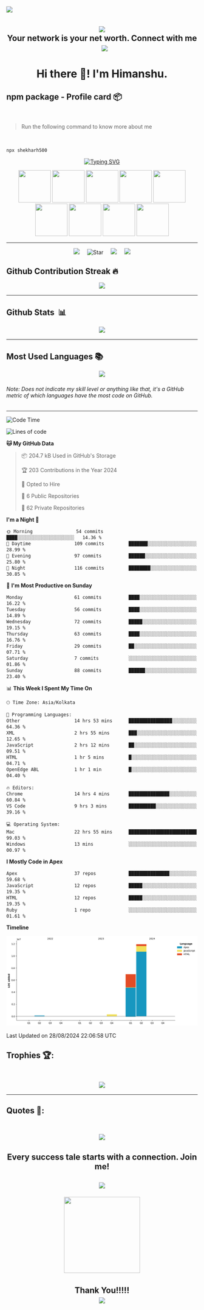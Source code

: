   <img align="center" src="https://capsule-render.vercel.app/api?type=waving&color=gradient&height=90"/>

<h2 align="center"> <a href="https://www.salesforce.com/trailblazer/shekharh500"> <img align="center" src="https://img.shields.io/badge/Salesforce-00A1E0.svg?style=for-the-badge&logo=Salesforce&logoColor=white&label=Trailhead"/></a><br>  Your network is your net worth. Connect with me &nbsp;&nbsp;&nbsp;<a href="https://www.linkedin.com/in/shekharh500/"><img img align="center" src="https://img.shields.io/badge/LinkedIn-0077B5?style=for-the-badge&logo=linkedin&logoColor=white"></img></a>
</h2>

<h1 align="center"> Hi there 👋! I'm Himanshu.</h1>

## npm package - Profile card 📦 
<br>

> Run the following command to know more about me

<br> 

```
npx shekharh500
```

<p align="center">
<a href="https://git.io/typing-svg"><img src="https://readme-typing-svg.demolab.com?font=Open+sans&weight=100&size=25&duration=2000&pause=500&color=D25900FF&center=false&random=true&width=435&lines=%40shekharh500;9X+Salesforce+Certified;Developed+3%2B+AppExchange+App.;7X+Super+Badges" alt="Typing SVG" /></a>
</p>
<p align="center">
 <img src="https://github.com/shekharh500/shekharh500/assets/46718471/ba4fd445-d97d-4da3-b8a6-0740dd2a07ad" width="85" height="85"/>
 <img src="https://github.com/shekharh500/shekharh500/assets/46718471/c0c805aa-fb91-4ebf-8e0d-9d20426c5131" width="85" height="85"/>
 <img src="https://github.com/shekharh500/shekharh500/assets/46718471/9d72f356-ad54-44a3-9382-0fe19778a920" width="85" height="85"/>
 <img src="https://github.com/shekharh500/shekharh500/assets/46718471/dd728a49-458b-4250-967b-de9c0792e69e" width="85" height="85"/>
 <img src="https://github.com/shekharh500/shekharh500/assets/46718471/3fa39da0-51a1-4ec8-9498-cfed12462255" width="85" height="85"/>
 <img src="https://github.com/shekharh500/shekharh500/assets/46718471/62d73de4-b51a-4020-be4f-ab643d8afe9d" width="85" height="85"/>
 <img src="https://github.com/shekharh500/shekharh500/assets/46718471/7f576321-406f-4856-96fb-7903e7f03c6c" width="85" height="85"/>
 <img src="https://github.com/shekharh500/shekharh500/assets/46718471/3ce48d48-a484-447f-8010-e6f0972fe519" width="85" height="85"/>
 <img src="https://github.com/shekharh500/shekharh500/assets/46718471/fbdade35-1930-49af-9187-68c923f55d17" width="85" height="85"/>
</p>
<hr>
<!--
<p align='center'>
  
  <img alt="Last Commit" src="https://custom-icon-badges.demolab.com/github/last-commit/shekharh500/custom-icon-badges?logo=history&color=green&logoColor=white" />
  <img alt="Contributors" src="https://custom-icon-badges.demolab.com/badge/dynamic/json?logo=graph&logoColor=fff&color=blue&label=total%20contributions&query=%24.totalContributions&url=https%3A%2F%2Fstreak-stats.demolab.com%2F%3Fuser%3Dshekharh500%26type%3Djson" />
  <img alt="Issues" src="https://custom-icon-badges.demolab.com/github/languages/code-size/shekharh500/custom-icon-badges?logo=file-code&logoColor=white" />
      <img alt="Issues" src="https://custom-icon-badges.demolab.com/github/issues-raw/shekharh500/custom-icon-badges?logo=issue" />
   <img alt="GitHub pull requests" src="https://custom-icon-badges.demolab.com/github/issues-pr-closed/shekharh500/custom-icon-badges?color=purple&logo=git-pull-request&logoColor=white" />
  <img alt="GitHub Streaks" src="https://custom-icon-badges.demolab.com/badge/dynamic/json?logo=fire&logoColor=fff&color=orange&label=github%20streak&query=%24.currentStreak.length&suffix=%20days&url=https%3A%2F%2Fstreak-stats.demolab.com%2F%3Fuser%3Dshekharh500%26type%3Djson" />
</p> -->
<p align='center'>
<img src="https://komarev.com/ghpvc/?username=shekharh500">&nbsp;&nbsp;&nbsp;&nbsp;
  <img alt="Star" src="https://img.shields.io/github/stars/shekharh500?logo=star&cacheSeconds=2592000" />&nbsp;&nbsp;&nbsp;&nbsp;
<img src="https://img.shields.io/github/followers/shekharh500?style=social">&nbsp;&nbsp;&nbsp;&nbsp;
<img src="https://api.visitorbadge.io/api/visitors?path=shekharh500&countColor=%23263759&style=plastic" />
</p>

## Github Contribution Streak 🔥 
<p align='center'><img src="https://github-readme-streak-stats.herokuapp.com?user=shekharh500&theme=light&hide_border=true&date_format=M%20j%5B%2C%20Y%5D"></p>
<hr>

## Github Stats &nbsp;📊
<p align='center'>
<img src="https://github-readme-stats.vercel.app/api?username=shekharh500&theme=light&hide_rank=false&rank_icon=percentile&show_icons=true&include_all_commits=true">
</p>
<hr>

## Most Used Languages 📚
<p align='center'>
<img src="https://github-readme-stats.anuraghazra1.vercel.app/api/top-langs/?username=shekharh500&theme=light&hide_border=true&no-bg=true&no-frame=true&langs_count=10">
</p>
<p align='center'>
<h6>Note: Does not indicate my skill level or anything like that, it's a GitHub metric of which languages have the most code on GitHub.</h6>
</p>
<hr>

<!--START_SECTION:waka-->
![Code Time](http://img.shields.io/badge/Code%20Time-884%20hrs%2043%20mins-blue)

![Lines of code](https://img.shields.io/badge/From%20Hello%20World%20I%27ve%20Written-19.3%20million%20lines%20of%20code-blue)

**🐱 My GitHub Data** 

> 📦 204.7 kB Used in GitHub's Storage 
 > 
> 🏆 203 Contributions in the Year 2024
 > 
> 💼 Opted to Hire
 > 
> 📜 6 Public Repositories 
 > 
> 🔑 62 Private Repositories 
 > 
**I'm a Night 🦉** 

```text
🌞 Morning                54 commits          ████░░░░░░░░░░░░░░░░░░░░░   14.36 % 
🌆 Daytime                109 commits         ███████░░░░░░░░░░░░░░░░░░   28.99 % 
🌃 Evening                97 commits          ██████░░░░░░░░░░░░░░░░░░░   25.80 % 
🌙 Night                  116 commits         ████████░░░░░░░░░░░░░░░░░   30.85 % 
```
📅 **I'm Most Productive on Sunday** 

```text
Monday                   61 commits          ████░░░░░░░░░░░░░░░░░░░░░   16.22 % 
Tuesday                  56 commits          ████░░░░░░░░░░░░░░░░░░░░░   14.89 % 
Wednesday                72 commits          █████░░░░░░░░░░░░░░░░░░░░   19.15 % 
Thursday                 63 commits          ████░░░░░░░░░░░░░░░░░░░░░   16.76 % 
Friday                   29 commits          ██░░░░░░░░░░░░░░░░░░░░░░░   07.71 % 
Saturday                 7 commits           ░░░░░░░░░░░░░░░░░░░░░░░░░   01.86 % 
Sunday                   88 commits          ██████░░░░░░░░░░░░░░░░░░░   23.40 % 
```


📊 **This Week I Spent My Time On** 

```text
🕑︎ Time Zone: Asia/Kolkata

💬 Programming Languages: 
Other                    14 hrs 53 mins      ████████████████░░░░░░░░░   64.36 % 
XML                      2 hrs 55 mins       ███░░░░░░░░░░░░░░░░░░░░░░   12.65 % 
JavaScript               2 hrs 12 mins       ██░░░░░░░░░░░░░░░░░░░░░░░   09.51 % 
HTML                     1 hr 5 mins         █░░░░░░░░░░░░░░░░░░░░░░░░   04.71 % 
OpenEdge ABL             1 hr 1 min          █░░░░░░░░░░░░░░░░░░░░░░░░   04.40 % 

🔥 Editors: 
Chrome                   14 hrs 4 mins       ███████████████░░░░░░░░░░   60.84 % 
VS Code                  9 hrs 3 mins        ██████████░░░░░░░░░░░░░░░   39.16 % 

💻 Operating System: 
Mac                      22 hrs 55 mins      █████████████████████████   99.03 % 
Windows                  13 mins             ░░░░░░░░░░░░░░░░░░░░░░░░░   00.97 % 
```

**I Mostly Code in Apex** 

```text
Apex                     37 repos            ███████████████░░░░░░░░░░   59.68 % 
JavaScript               12 repos            █████░░░░░░░░░░░░░░░░░░░░   19.35 % 
HTML                     12 repos            █████░░░░░░░░░░░░░░░░░░░░   19.35 % 
Ruby                     1 repo              ░░░░░░░░░░░░░░░░░░░░░░░░░   01.61 % 
```



**Timeline**

![Lines of Code chart](https://raw.githubusercontent.com/shekharh500/shekharh500/main/assets/bar_graph.png)


 Last Updated on 28/08/2024 22:06:58 UTC
<!--END_SECTION:waka-->

## Trophies 🏆:
<br>
<p align='center'>
<img src="https://github-profile-trophy.vercel.app/?username=shekharh500&theme=flat&no-frame=true&margin-w=15&margin-h=15">
</p>
<hr>

## Quotes 📜:
<br>
<p align="center">
<img src="https://quotes-github-readme.vercel.app/api?type=horizontal&theme=dark">
</p>

##

<h2 align='center'>Every success tale starts with a connection. Join me! <br><br> <a align="center" href="https://www.linkedin.com/in/shekharh500/"><img src="https://img.shields.io/badge/LinkedIn-0077B5?style=for-the-badge&logo=linkedin&logoColor=white"></img></a>
</h2>

<p align='center'>
<img src="https://media.giphy.com/media/O51MQ3DduOcGW6ofR3/giphy.gif" width="200" height="200" frameBorder="0" class="giphy-embed" allowFullScreen></img></p>

<h2 align='center'>Thank You!!!!!
<br>
  <img align="center" src="https://capsule-render.vercel.app/api?type=waving&color=gradient&height=90&section=footer"/>
</h2>
